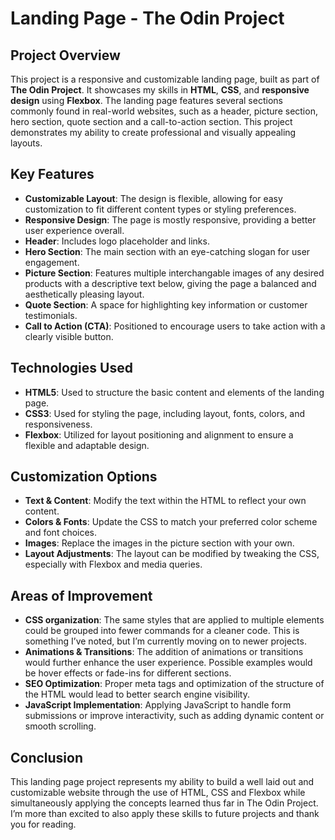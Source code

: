 # Landing Page - The Odin Project

## Project Overview

This project is a responsive and customizable landing page, built as part of **The Odin Project**. It showcases my skills in **HTML**, **CSS**, and **responsive design** using **Flexbox**. The landing page features several sections commonly found in real-world websites, such as a header, picture section, hero section, quote section and a call-to-action section. This project demonstrates my ability to create professional and visually appealing layouts.

## Key Features

- **Customizable Layout**: The design is flexible, allowing for easy customization to fit different content types or styling preferences.
- **Responsive Design**: The page is mostly responsive, providing a better user experience overall.
- **Header**: Includes logo placeholder and links.
- **Hero Section**: The main section with an eye-catching slogan for user engagement.
- **Picture Section**: Features multiple interchangable images of any desired products with a descriptive text below, giving the page a balanced and aesthetically pleasing layout.
- **Quote Section**: A space for highlighting key information or customer testimonials.
- **Call to Action (CTA)**: Positioned to encourage users to take action with a clearly visible button.


## Technologies Used

- **HTML5**: Used to structure the basic content and elements of the landing page.
- **CSS3**: Used for styling the page, including layout, fonts, colors, and responsiveness.
- **Flexbox**: Utilized for layout positioning and alignment to ensure a flexible and adaptable design.

## Customization Options

- **Text & Content**: Modify the text within the HTML to reflect your own content.
- **Colors & Fonts**: Update the CSS to match your preferred color scheme and font choices.
- **Images**: Replace the images in the picture section with your own.
- **Layout Adjustments**: The layout can be modified by tweaking the CSS, especially with Flexbox and media queries.

## Areas of Improvement

- **CSS organization**: The same styles that are applied to multiple elements could be grouped into fewer commands for a cleaner code. This is something I’ve noted, but I’m currently moving on to newer projects.
- **Animations & Transitions**: The addition of animations or transitions would further enhance the user experience. Possible examples would be hover effects or fade-ins for different sections.
- **SEO Optimization**: Proper meta tags and optimization of the structure of the HTML would lead to better search engine visibility.
- **JavaScript Implementation**: Applying JavaScript to handle form submissions or improve interactivity, such as adding dynamic content or smooth scrolling.

## Conclusion

This landing page project represents my ability to build a well laid out and customizable website through the use of HTML, CSS and Flexbox while simultaneously applying the concepts learned thus far in The Odin Project. I’m more than excited to also apply these skills to future projects and thank you for reading.

